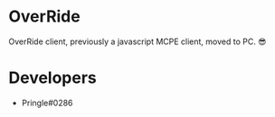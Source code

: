 # OverRide
OverRide client, previously a javascript MCPE client, moved to PC. :sunglasses:

# Developers
- Pringle#0286
